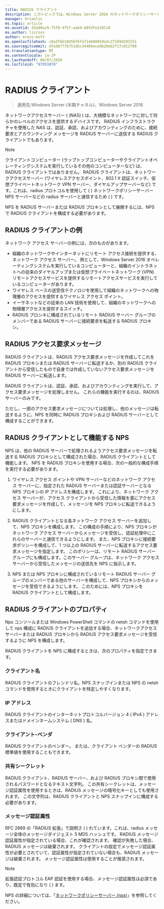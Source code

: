 ```yaml
---
title: RADIUS クライアント
description: このトピックでは、Windows Server 2016 のネットワークポリシーサーバーの RADIUS クライアントの概要について説明します。
manager: brianlic
ms.topic: article
ms.assetid: d3a09ac9-75f8-4f57-aab4-b0fdfe110118
ms.author: lizross
author: eross-msft
ms.openlocfilehash: c8a3fbb1845bf6faf14688019a3c27169d293151
ms.sourcegitcommit: dfa48f77b751dbc34409aced628eb2f17c912f08
ms.translationtype: MT
ms.contentlocale: ja-JP
ms.lasthandoff: 08/07/2020
ms.locfileid: "87953878"
---
```

# <a name="radius-clients"></a>RADIUS クライアント

>適用先:Windows Server (半期チャネル)、Windows Server 2016

ネットワークアクセスサーバー \( (NAS) \) は、大規模なネットワークに対して何らかのレベルのアクセスを提供するデバイスです。 RADIUS インフラストラクチャを使用した NAS は、認証、承認、およびアカウンティングのために、接続要求とアカウンティング メッセージを RADIUS サーバーに送信する RADIUS クライアントでもあります。

>[!NOTE]
>クライアントコンピューター (ラップトップコンピューターやクライアントオペレーティングシステムを実行しているその他のコンピューターなど) は、RADIUS クライアントではありません。 RADIUS クライアントは、ネットワークアクセスサーバー (ワイヤレスアクセスポイント、802.1 X 認証スイッチ、仮想プライベートネットワーク VPN サーバー、ダイヤルアップサーバーなど) です。これは、radius プロトコルを使用して \( \) ネットワークポリシーサーバー NPS サーバーなどの radius サーバーと通信するため \( \) です。

NPS を RADIUS サーバーまたは RADIUS プロキシとして展開するには、NPS で RADIUS クライアントを構成する必要があります。

## <a name="radius-client-examples"></a>RADIUS クライアントの例

ネットワーク アクセス サーバーの例には、次のものがあります。

- 組織のネットワークやインターネットにリモート アクセス接続を提供する、ネットワーク アクセス サーバー。 例として、Windows Server 2016 オペレーティングシステムを実行しているコンピューターと、組織のイントラネットへの従来のダイヤルアップまたは仮想プライベートネットワーク (VPN) リモートアクセスサービスを提供するリモートアクセスサービスを実行しているコンピューターがあります。
- ワイヤレス ベースの送受信テクノロジを使用して組織のネットワークへの物理層のアクセスを提供するワイヤレス アクセス ポイント。
- イーサネットなどの従来の LAN 技術を使用して、組織のネットワークへの物理層アクセスを提供するスイッチ。
- RADIUS プロシキに構成されているリモート RADIUS サーバー グループのメンバーである RADIUS サーバーに接続要求を転送する RADIUS プロキシ。

## <a name="radius-access-request-messages"></a>RADIUS アクセス要求メッセージ

RADIUS クライアントは、RADIUS アクセス要求メッセージを作成してこれを RADIUS プロキシまたは RADIUS サーバーに転送するか、別の RADIUS クライアントから受信したもので自身では作成していないアクセス要求メッセージを RADIUS サーバーに転送します。

RADIUS クライアントは、認証、承認、およびアカウンティングを実行して、アクセス要求メッセージを処理しません。 これらの機能を実行するのは、RADIUS サーバーのみです。

ただし、一部のアクセス要求メッセージについては処理し、他のメッセージは転送するように、NPS を同時に RADIUS プロキシおよび RADIUS サーバーとして構成することができます。

## <a name="nps-as-a-radius-client"></a>RADIUS クライアントとして機能する NPS

NPS は、他の RADIUS サーバーで処理されるようアクセス要求メッセージを転送する RADIUS プロキシとして構成された場合、RADIUS クライアントとして機能します。 NPS を RADIUS プロキシを使用する場合、次の一般的な構成手順を実行する必要があります。

1. ワイヤレス アクセス ポイントや VPN サーバーなどのネットワーク アクセス サーバーに、指定された RADIUS サーバーまたは認証サーバーとなる NPS プロキシの IP アドレスを構成します。 これにより、ネットワーク アクセス サーバーが、アクセス クライアントから受信した情報を基にアクセス要求メッセージを作成して、メッセージを NPS プロキシに転送できるようにします。

2. RADIUS クライアントとなる各ネットワーク アクセス サーバーを追加して、NPS プロキシを構成します。 この構成の手順により、NPS プロキシがネットワーク アクセス サーバーからメッセージを受信し、認証処理中にこれらのサーバーと通信できるようにします。 また、NPS プロキシに接続要求ポリシーを構成して、1 つ以上の RADIUS サーバーに転送するアクセス要求メッセージを指定します。 このポリシーは、リモート RADIUS サーバー グループにも構成します。このサーバー グループは、ネットワーク アクセス サーバーから受信したメッセージの送信先を NPS に指示します。

3. NPS または NPS プロキシに構成されているリモート RADIUS サーバー グループのメンバーである他のサーバーを構成して、NPS プロキシからのメッセージを受信できるようにします。 このためには、NPS プロキシを RADIUS クライアントとして構成します。

## <a name="radius-client-properties"></a>RADIUS クライアントのプロパティ

Nps コンソールまたは Windows PowerShell コマンドの netsh コマンドを使用して nps 構成に RADIUS クライアントを追加する場合、ネットワークアクセスサーバーまたは RADIUS プロキシから RADIUS アクセス要求メッセージを受信するように NPS を構成します。

RADIUS クライアントを NPS に構成するときは、次のプロパティを指定できます。

### <a name="client-name"></a>クライアント名

 RADIUS クライアントのフレンドリ名。NPS スナップインまたは NPS の netsh コマンドを使用するときにクライアントを特定しやすくなります。

### <a name="ip-address"></a>IP アドレス

RADIUS クライアントのインターネットプロトコルバージョン 4 \( IPv4 \) アドレスまたはドメインネームシステム \( DNS \) 名。

### <a name="client-vendor"></a>クライアント-ベンダ

RADIUS クライアントのベンダー。 または、クライアント ベンダーの RADIUS 標準値を使用することもできます。

### <a name="shared-secret"></a>共有シークレット

RADIUS クライアント、RADIUS サーバー、および RADIUS プロキシ間で使用されるパスワードとなるテキスト文字列。 この共有シークレットは、メッセージ認証属性を使用するときは、RADIUS メッセージの暗号化キーとしても使用されます。 この文字列は、RADIUS クライアントと NPS スナップインに構成する必要があります。

### <a name="message-authenticator-attribute"></a>メッセージ認証属性

RFC 2869 の「RADIUS 拡張」で説明さ \( \) れています。これは、radius メッセージ全体のメッセージダイジェスト 5 MD5 ハッシュです。 RADIUS メッセージ認証属性が指定されている場合、これが確認されます。 確認が失敗した場合、RADIUS メッセージは破棄されます。 クライアントの設定でメッセージ認証属性が必要とされていて、認証属性が指定されていない場合も、RADIUS メッセージは破棄されます。 メッセージ認証属性は使用することが推奨されます。

>[!NOTE]
>拡張認証プロトコル EAP 認証を使用する場合、メッセージ認証属性は必須であり、既定で有効になり \( \) ます。

NPS の詳細については、「[ネットワークポリシーサーバー (nps)](nps-top.md)」を参照してください。

